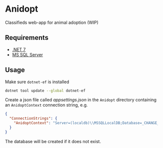 # Anidopt
Classifieds web-app for animal adoption (WIP)

## Requirements

- [.NET 7](https://dotnet.microsoft.com/en-us/download/dotnet/7.0)
- [MS SQL Server](https://www.microsoft.com/en-us/sql-server/sql-server-downloads)

## Usage

Make sure `dotnet-ef` is installed

``` sh
dotnet tool update --global dotnet-ef
```

Create a json file called *appsettings.json* in the `Anidopt` directory containing an `AnidoptContext` connection string, e.g.

```json
{
  "ConnectionStrings": {
    "AnidoptContext": "Server=(localdb)\\MSSQLLocalDB;Database=_CHANGE_ME;Trusted_Connection=True;MultipleActiveResultSets=true"
  }
}
```

The database will be created if it does not exist.